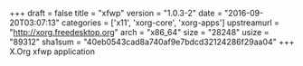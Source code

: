 +++
draft = false
title = "xfwp"
version = "1.0.3-2"
date = "2016-09-20T03:07:13"
categories = ['x11', 'xorg-core', 'xorg-apps']
upstreamurl = "http://xorg.freedesktop.org"
arch = "x86_64"
size = "28248"
usize = "89312"
sha1sum = "40eb0543cad8a740af9e7bdcd32124286f29aa04"
+++
X.Org xfwp application